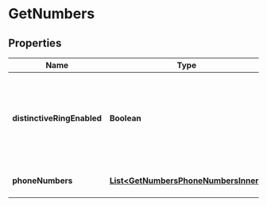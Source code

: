 

# GetNumbers


## Properties

| Name | Type | Description | Notes |
|------------ | ------------- | ------------- | -------------|
|**distinctiveRingEnabled** | **Boolean** | Enable/disable a distinctive ring pattern that identifies calls coming from a specific phone number. |  [optional] |
|**phoneNumbers** | [**List&lt;GetNumbersPhoneNumbersInner&gt;**](GetNumbersPhoneNumbersInner.md) | Information about the number. |  |



